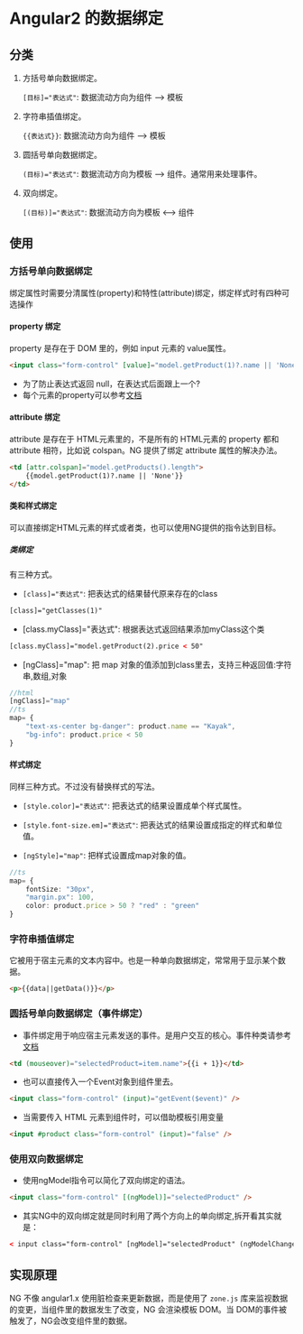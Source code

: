 # Angular2 的数据绑定

## 分类

1. 方括号单向数据绑定。

    `[目标]="表达式"`: 数据流动方向为组件 --> 模板

1. 字符串插值绑定。

    `{{表达式}}`: 数据流动方向为组件 --> 模板

1. 圆括号单向数据绑定。

    `(目标)="表达式"`: 数据流动方向为模板 --> 组件。通常用来处理事件。

1. 双向绑定。

    `[(目标)]="表达式"`: 数据流动方向为模板 <--> 组件

## 使用

### 方括号单向数据绑定

绑定属性时需要分清属性(property)和特性(attribute)绑定，绑定样式时有四种可选操作

#### property 绑定

property 是存在于 DOM 里的，例如 input 元素的 value属性。

```html
<input class="form-control" [value]="model.getProduct(1)?.name || 'None'" />
```

- 为了防止表达式返回 null，在表达式后面跟上一个?
- 每个元素的property可以参考[文档](http://developer.mozilla.org/en-US/docs/Web/API/)

#### attribute 绑定

attribute 是存在于 HTML元素里的，不是所有的 HTML元素的 property 都和 attribute 相符，比如说  colspan。NG 提供了绑定 attribute 属性的解决办法。

```html
<td [attr.colspan]="model.getProducts().length">
    {{model.getProduct(1)?.name || 'None'}}
</td>
```

#### 类和样式绑定

可以直接绑定HTML元素的样式或者类，也可以使用NG提供的指令达到目标。

##### 类绑定

有三种方式。

- `[class]="表达式"`: 把表达式的结果替代原来存在的class

```html
[class]="getClasses(1)"
```

- [class.myClass]="表达式": 根据表达式返回结果添加myClass这个类

```html
[class.myClass]="model.getProduct(2).price < 50"
```

- [ngClass]="map": 把 map 对象的值添加到class里去，支持三种返回值:字符串,数组,对象

```typescript
//html
[ngClass]="map"
//ts
map= {
    "text-xs-center bg-danger": product.name == "Kayak",
    "bg-info": product.price < 50
}
```

#### 样式绑定

同样三种方式。不过没有替换样式的写法。

- `[style.color]="表达式"`: 把表达式的结果设置成单个样式属性。

- `[style.font-size.em]="表达式"`: 把表达式的结果设置成指定的样式和单位值。

- `[ngStyle]="map"`: 把样式设置成map对象的值。

```typescript
//ts
map= {
    fontSize: "30px",
    "margin.px": 100,
    color: product.price > 50 ? "red" : "green"
}
```

### 字符串插值绑定

它被用于宿主元素的文本内容中。也是一种单向数据绑定，常常用于显示某个数据。

```html
<p>{{data||getData()}}</p>
```

### 圆括号单向数据绑定（事件绑定）

- 事件绑定用于响应宿主元素发送的事件。是用户交互的核心。事件种类请参考[文档](http://developer.mozilla.org/en-US/docs/Web/Events)

```html
<td (mouseover)="selectedProduct=item.name">{{i + 1}}</td>
```

- 也可以直接传入一个Event对象到组件里去。

```html
<input class="form-control" (input)="getEvent($event)" />
```

- 当需要传入 HTML 元素到组件时，可以借助模板引用变量

```html
<input #product class="form-control" (input)="false" />
```

### 使用双向数据绑定

- 使用ngModel指令可以简化了双向绑定的语法。

```html
<input class="form-control" [(ngModel)]="selectedProduct" />
```

- 其实NG中的双向绑定就是同时利用了两个方向上的单向绑定,拆开看其实就是：

```html
< input class="form-control" [ngModel]="selectedProduct" (ngModelChange)="selectedProduct=$event.target.value" />
```

## 实现原理

NG 不像 angular1.x 使用脏检查来更新数据，而是使用了 `zone.js` 库来监视数据的变更，当组件里的数据发生了改变，NG 会渲染模板 DOM。当 DOM的事件被触发了，NG会改变组件里的数据。
